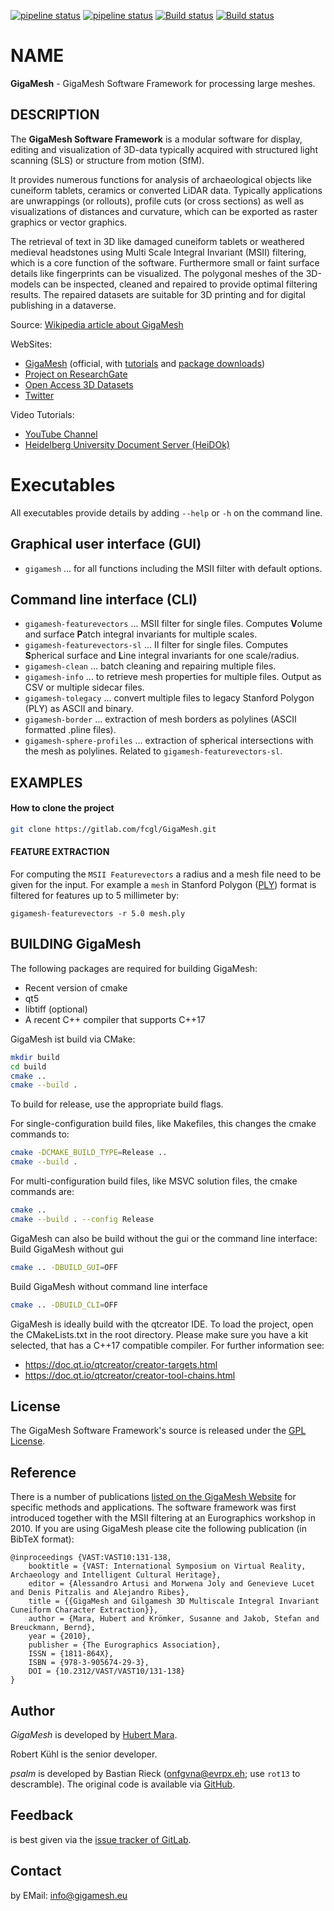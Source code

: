 [![pipeline status](https://gitlab.com/fcgl/GigaMesh/badges/master/pipeline.svg)](https://gitlab.com/fcgl/GigaMesh/-/commits/master)
[![pipeline status](https://gitlab.com/fcgl/GigaMesh/badges/develop/pipeline.svg)](https://gitlab.com/fcgl/GigaMesh/-/commits/develop)
[![Build status](https://ci.appveyor.com/api/projects/status/jbixmroxgb9hkw1p/branch/master?svg=true)](https://ci.appveyor.com/project/rkuehl-iwr/gigamesh/branch/master)
[![Build status](https://ci.appveyor.com/api/projects/status/jbixmroxgb9hkw1p/branch/develop?svg=true)](https://ci.appveyor.com/project/rkuehl-iwr/gigamesh/branch/develop)

# NAME

**GigaMesh** - GigaMesh Software Framework for processing large meshes.

## DESCRIPTION

The **GigaMesh Software Framework** is a modular software for display, editing and visualization of 3D-data 
typically acquired with structured light scanning (SLS) or structure from motion (SfM).

It provides numerous functions for analysis of archaeological objects like cuneiform tablets, ceramics or converted LiDAR data.
Typically applications are unwrappings (or rollouts), profile cuts (or cross sections) as well as visualizations of distances and curvature, 
which can be exported as raster graphics or vector graphics.

The retrieval of text in 3D like damaged cuneiform tablets or weathered medieval headstones using Multi Scale Integral Invariant (MSII) filtering, 
which is a core function of the software. Furthermore small or faint surface details like fingerprints can be visualized.
The polygonal meshes of the 3D-models can be inspected, cleaned and repaired to provide optimal filtering results. 
The repaired datasets are suitable for 3D printing and for digital publishing in a dataverse.

Source: [Wikipedia article about GigaMesh](https://en.wikipedia.org/wiki/GigaMesh_Software_Framework)

WebSites: 
- [GigaMesh](https://gigamesh.eu) (official, with [tutorials](https://gigamesh.eu/tutorials) and [package downloads](https://gigamesh.eu/downloads))
- [Project on ResearchGate](https://www.researchgate.net/project/GigaMesh-Software-Framework)
- [Open Access 3D Datasets](https://heidata.uni-heidelberg.de/dataverse/iwrgraphics)
- [Twitter](https://twitter.com/MeshGiga)

Video Tutorials:
- [YouTube Channel](https://www.youtube.com/channel/UCJSOsw9GX8DnkqnciyVwmLw)
- [Heidelberg University Document Server (HeiDOk)](http://archiv.ub.uni-heidelberg.de/volltextserver/cgi/search/simple?q=+GigaMesh+Software+Framework+Tutorial&_action_search=Search&_action_search=Search&_order=bytitle&basic_srchtype=ALL&_satisfyall=ALL)

# Executables

All executables provide details by adding `--help` or `-h` on the command line.

## Graphical user interface (GUI)
- `gigamesh` ... for all functions including the MSII filter with default options.

## Command line interface (CLI)
- `gigamesh-featurevectors` ...  MSII filter for single files. Computes **V**olume and surface **P**atch integral invariants for multiple scales.
- `gigamesh-featurevectors-sl` ...  II filter for single files. Computes **S**pherical surface and **L**ine integral invariants for one scale/radius.
- `gigamesh-clean` ... batch cleaning and repairing multiple files.
- `gigamesh-info` ... to retrieve mesh properties for multiple files. Output as CSV or multiple sidecar files.
- `gigamesh-tolegacy` ... convert multiple files to legacy Stanford Polygon (PLY) as ASCII and binary.
- `gigamesh-border` ... extraction of mesh borders as polylines (ASCII formatted .pline files).
- `gigamesh-sphere-profiles` ... extraction of spherical intersections with the mesh as polylines. Related to `gigamesh-featurevectors-sl`.

## EXAMPLES 

#### How to clone the project
```sh
git clone https://gitlab.com/fcgl/GigaMesh.git
```

#### FEATURE EXTRACTION

For computing the `MSII Featurevectors` a radius and a mesh file need to be given
for the input. For example a `mesh` in Stanford Polygon ([PLY](https://en.wikipedia.org/wiki/PLY_(file_format))) format is filtered
for features up to 5 millimeter by:

    gigamesh-featurevectors -r 5.0 mesh.ply

BUILDING GigaMesh
--------------

The following packages are required for building GigaMesh:

* Recent version of cmake
* qt5
* libtiff (optional)
* A recent C++ compiler that supports C++17

GigaMesh ist build via CMake:

```sh
mkdir build
cd build
cmake ..
cmake --build .
```

To build for release, use the appropriate build flags.

For single-configuration build files, like Makefiles, this changes the cmake commands to:
```sh
cmake -DCMAKE_BUILD_TYPE=Release ..
cmake --build .
```

For multi-configuration build files, like MSVC solution files, the cmake commands are:
```sh
cmake ..
cmake --build . --config Release
```

GigaMesh can also be build without the gui or the command line interface:
Build GigaMesh without gui
```sh
cmake .. -DBUILD_GUI=OFF
```
Build GigaMesh without command line interface
```sh
cmake .. -DBUILD_CLI=OFF
```

GigaMesh is ideally build with the qtcreator IDE. To load the project, open the CMakeLists.txt in the root directory.
Please make sure you have a kit selected, that has a C++17 compatible compiler. For further information see:
* https://doc.qt.io/qtcreator/creator-targets.html
* https://doc.qt.io/qtcreator/creator-tool-chains.html

License
------

The GigaMesh Software Framework's source is released under the [GPL License](https://www.gnu.org/licenses/gpl-3.0.de.html).

Reference
------
There is a number of publications [listed on the GigaMesh Website](https://gigamesh.eu/publications) for specific methods 
and applications. The software framework was first introduced together with the MSII filtering at an Eurographics workshop 
in 2010. If you are using GigaMesh please cite the following publication (in BibTeX format):
```
@inproceedings {VAST:VAST10:131-138,
    booktitle = {VAST: International Symposium on Virtual Reality, Archaeology and Intelligent Cultural Heritage},
    editor = {Alessandro Artusi and Morwena Joly and Genevieve Lucet and Denis Pitzalis and Alejandro Ribes},
    title = {{GigaMesh and Gilgamesh 3D Multiscale Integral Invariant Cuneiform Character Extraction}},
    author = {Mara, Hubert and Krömker, Susanne and Jakob, Stefan and Breuckmann, Bernd},
    year = {2010},
    publisher = {The Eurographics Association},
    ISSN = {1811-864X},
    ISBN = {978-3-905674-29-3},
    DOI = {10.2312/VAST/VAST10/131-138}
}
```

Author
------

*GigaMesh* is developed by [Hubert Mara](https://hubert-mara.at).

Robert Kühl is the senior developer.

*psalm* is developed by Bastian Rieck (onfgvna@evrpx.eh; use `rot13` to
descramble). The original code is available via [GitHub](https://github.com/Pseudomanifold/psalm).

Feedback
-------
is best given via the [issue tracker of GitLab](https://gitlab.com/fcgl/GigaMesh/issues).

Contact
-------
by EMail: info@gigamesh.eu
